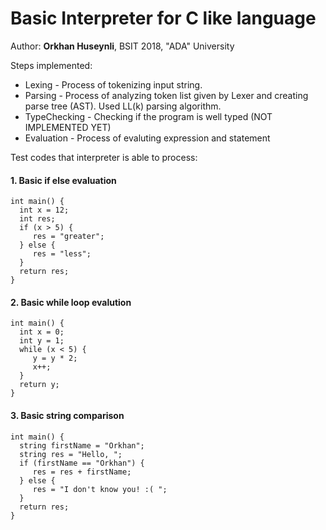 # Basic Interpreter for C like language

Author: __Orkhan Huseynli__, BSIT 2018, "ADA" University

Steps implemented:

* Lexing  - Process of tokenizing input string.
* Parsing - Process of analyzing token list given by Lexer and creating parse tree (AST). Used LL(k) parsing algorithm.
* TypeChecking - Checking if the program is well typed (NOT IMPLEMENTED YET)
* Evaluation - Process of evaluting expression and statement           


Test codes that interpreter is able to process:

#### 1. Basic if else evaluation
```
int main() {
  int x = 12;
  int res;
  if (x > 5) {
     res = "greater";
  } else {
     res = "less";
  }
  return res;
}

```

#### 2. Basic while loop evalution

```
int main() {
  int x = 0;
  int y = 1;
  while (x < 5) {
     y = y * 2;
     x++;
  }
  return y;
}
```

#### 3. Basic string comparison

```
int main() {
  string firstName = "Orkhan";
  string res = "Hello, ";
  if (firstName == "Orkhan") {
     res = res + firstName;
  } else {
     res = "I don't know you! :( ";
  }
  return res;  
}
```